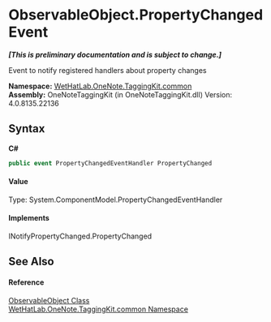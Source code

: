 # ObservableObject.PropertyChanged Event
 _**\[This is preliminary documentation and is subject to change.\]**_

Event to notify registered handlers about property changes

**Namespace:**&nbsp;<a href="bcdbab9c-63d1-48a4-6937-af53fb8d9a55.md">WetHatLab.OneNote.TaggingKit.common</a><br />**Assembly:**&nbsp;OneNoteTaggingKit (in OneNoteTaggingKit.dll) Version: 4.0.8135.22136

## Syntax

**C#**<br />
``` C#
public event PropertyChangedEventHandler PropertyChanged
```


#### Value
Type: System.ComponentModel.PropertyChangedEventHandler

#### Implements
INotifyPropertyChanged.PropertyChanged<br />

## See Also


#### Reference
<a href="11d6cbca-a6ed-ac3c-8cdb-a81177e6f4fd.md">ObservableObject Class</a><br /><a href="bcdbab9c-63d1-48a4-6937-af53fb8d9a55.md">WetHatLab.OneNote.TaggingKit.common Namespace</a><br />